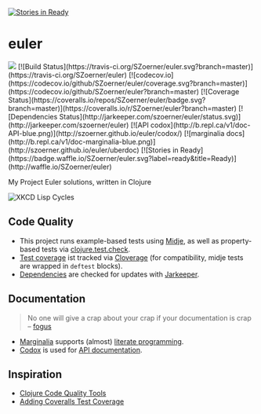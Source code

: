 [![Stories in Ready](https://badge.waffle.io/SZoerner/euler.png?label=ready&title=Ready)](https://waffle.io/SZoerner/euler)
# euler

<img src="https://projecteuler.net/profile/SZoerner.png"/>
[![Build
Status](https://travis-ci.org/SZoerner/euler.svg?branch=master)](https://travis-ci.org/SZoerner/euler)
[![codecov.io](https://codecov.io/github/SZoerner/euler/coverage.svg?branch=master)](https://codecov.io/github/SZoerner/euler?branch=master)
[![Coverage Status](https://coveralls.io/repos/SZoerner/euler/badge.svg?branch=master)](https://coveralls.io/r/SZoerner/euler?branch=master)
[![Dependencies Status](http://jarkeeper.com/szoerner/euler/status.svg)](http://jarkeeper.com/szoerner/euler)
[![API codox](http://b.repl.ca/v1/doc-API-blue.png)](http://szoerner.github.io/euler/codox/)
[![marginalia docs](http://b.repl.ca/v1/doc-marginalia-blue.png)](http://szoerner.github.io/euler/uberdoc)
[![Stories in Ready](https://badge.waffle.io/SZoerner/euler.svg?label=ready&title=Ready)](http://waffle.io/SZoerner/euler)

My Project Euler solutions, written in Clojure

![XKCD Lisp Cycles](http://imgs.xkcd.com/comics/lisp_cycles.png)

## Code Quality

- This project runs example-based tests using [Midje](https://github.com/marick/Midje), as well as property-based tests via [clojure.test.check](https://github.com/clojure/test.check).
- [Test coverage](https://coveralls.io/r/SZoerner/euler?branch=master) ist tracked via [Cloverage](https://github.com/lshift/cloverage) (for compatibility, midje tests are wrapped in ``deftest`` blocks).
- [Dependencies](http://jarkeeper.com/szoerner/euler) are checked for updates with [Jarkeeper](http://jarkeeper.com/).

## Documentation
> No one will give a crap about your crap if your documentation is crap  
> – [fogus](http://blog.fogus.me/2011/01/05/the-marginalia-manifesto/)

- [Marginalia](https://github.com/gdeer81/marginalia) supports (almost) [literate programming](http://szoerner.github.io/euler/uberdoc).
- [Codox](https://github.com/weavejester/codox) is used for [API documentation](http://szoerner.github.io/euler/codox/).

## Inspiration

- [Clojure Code Quality Tools](http://blog.mattgauger.com/blog/2014/09/15/clojure-code-quality-tools/)
- [Adding Coveralls Test Coverage](http://blog.bfontaine.net/2014/02/15/using-coveralls-with-clojure/)
